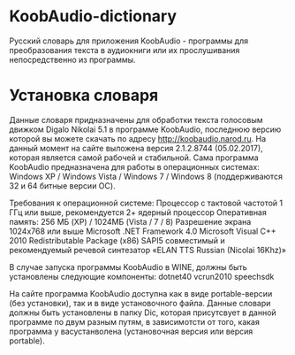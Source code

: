 # KoobAudio-dictionary
Русский словарь для приложения KoobAudio - программы для преобразования текста в аудиокниги или их прослушивания непосредственно из программы.
# Установка словаря
Данные словаря придназначены для обработки текста голосовым движком Digalo Nikolai 5.1 в программе KoobAudio, последнюю версию которой вы можете скачать по адресу http://koobaudio.narod.ru.
На данный момент на сайте выложена версия 2.1.2.8744 (05.02.2017), которая является самой рабочей и стабильной.
Сама программа KoobAudio предназначена для работы в операционных системах: Windows XP / Windows Vista / Windows 7 / Windows 8
(поддерживаются 32 и 64 битные версии ОС).

Требования к операционной системе:
  Процессор с тактовой частотой 1 ГГц или выше, рекомендуется 2+ ядерный процессор
  Оперативная память: 256 МБ (XP) / 1024МБ (Vista / 7 / 8)
  Разрешение экрана 1024x768 или выше
  Microsoft .NET Framework 4.0
  Microsoft Visual C++ 2010 Redistributable Package (x86)
  SAPI5 совместимый и рекомендуемый речевой синтезатор «ELAN TTS Russian (Nicolai 16Khz)»
 
В случае запуска программы  KoobAudio в WINE, должны быть установлены следующие компоненты:
  dotnet40
  vcrun2010
  speechsdk
  
На сайте программа KoobAudio доступна как в виде portable-версии (без установки), так и в виде установочного файла.
Данные словари должны быть установлены в папку Dic, которая присутсвует в данной программе по двум разным путям, в зависимотсти от того, какая программа у васустанволена (установочная версия или версия portable).
